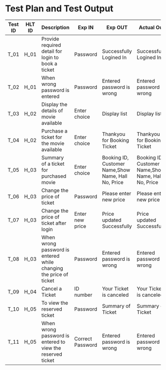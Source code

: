 # Test Plan and Test Output

| Test ID | HLT ID |        Description            | Exp IN | Exp OUT | Actual Out | Pass/Fail |
| ------- | ------ | ----------------------------- | ------ | ------- | ---------- | --------- |
|   T_01  |  H_01  | Provide required detail for login to book a ticket | Password | Successfully Logined In | Successfully Logined In | Pass |
|   T_02  |  H_01  | When wrong password is entered | Password | Entered password is wrong | Entered password is wrong | Pass |
|   T_03  |  H_02  | Display the details of movie available | Enter choice | Display list | Display list | Pass |
|   T_04  |  H_02  | Purchase a ticket for the movie available | Enter choice | Thankyou for Booking Ticket | Thankyou for Booking Ticket | Pass |
|   T_05  |  H_03  | Summary of a ticket for purchased movie | Enter choice | Booking ID, Customer Name,Show Name, Hall No, Price | Booking ID, Customer Name,Show Name, Hall No, Price | Pass |
|   T_06  |  H_03  | Change the price of ticket | Password | Please enter new price | Please enter new price | Pass | 
|   T_07  |  H_03  | Change the price of ticket after login | Enter new price | Price updated Successfully | Price updated Successfully | Pass |
|   T_08  |  H_03  | When wrong password is entered while changing the price of ticket | Password | Entered password is wrong | Entered password is wrong | Pass |
|   T_09  |  H_04  | Cancel a Ticket | ID number | Your Ticket is canceled | Your Ticket is canceled | Pass |
|   T_10  |  H_05  | To view the reserved ticket | Password | Summary of Ticket | Summary of Ticket | Pass |
|   T_11  |  H_05  | When wrong password is entered to view the reserved ticket | Correct Password | Entered password is wrong | Entered password is wrong | Pass |
